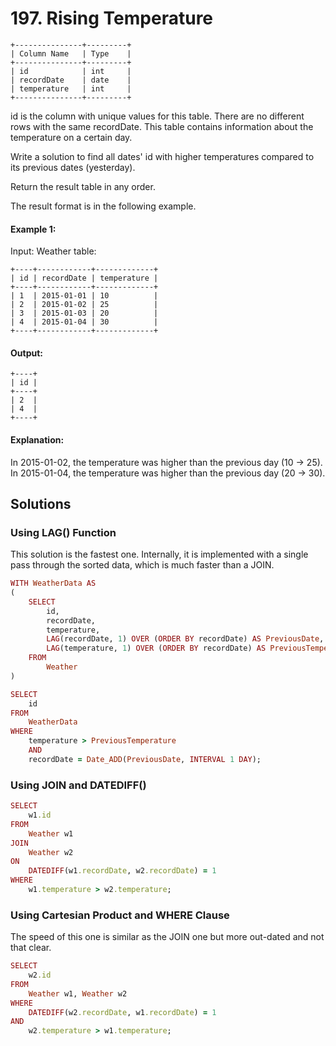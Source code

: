 # 197. Rising Temperature

```
+---------------+---------+
| Column Name   | Type    |
+---------------+---------+
| id            | int     |
| recordDate    | date    |
| temperature   | int     |
+---------------+---------+
```

id is the column with unique values for this table.
There are no different rows with the same recordDate.
This table contains information about the temperature on a certain day.
 

Write a solution to find all dates' id with higher temperatures compared to its previous dates (yesterday).

Return the result table in any order.

The result format is in the following example.

 

#### Example 1:

Input: 
Weather table:
```
+----+------------+-------------+
| id | recordDate | temperature |
+----+------------+-------------+
| 1  | 2015-01-01 | 10          |
| 2  | 2015-01-02 | 25          |
| 3  | 2015-01-03 | 20          |
| 4  | 2015-01-04 | 30          |
+----+------------+-------------+
```

#### Output: 
```
+----+
| id |
+----+
| 2  |
| 4  |
+----+
```

#### Explanation: 
In 2015-01-02, the temperature was higher than the previous day (10 -> 25).
In 2015-01-04, the temperature was higher than the previous day (20 -> 30).


## Solutions

### Using LAG() Function
This solution is the fastest one.
Internally, it is implemented with a single pass through the sorted data, which is much faster than a JOIN.

```ruby
WITH WeatherData AS
(
    SELECT 
        id,
        recordDate,
        temperature,
        LAG(recordDate, 1) OVER (ORDER BY recordDate) AS PreviousDate,
        LAG(temperature, 1) OVER (ORDER BY recordDate) AS PreviousTemperature
    FROM 
        Weather
)

SELECT 
    id
FROM
    WeatherData
WHERE 
    temperature > PreviousTemperature
    AND
    recordDate = Date_ADD(PreviousDate, INTERVAL 1 DAY);
```


### Using JOIN and DATEDIFF()

```ruby
SELECT 
    w1.id
FROM 
    Weather w1
JOIN 
    Weather w2
ON 
    DATEDIFF(w1.recordDate, w2.recordDate) = 1
WHERE 
    w1.temperature > w2.temperature;
```

### Using Cartesian Product and WHERE Clause
The speed of this one is similar as the JOIN one but more out-dated and not that clear.

```ruby
SELECT 
    w2.id
FROM 
    Weather w1, Weather w2
WHERE 
    DATEDIFF(w2.recordDate, w1.recordDate) = 1 
AND 
    w2.temperature > w1.temperature;
```

